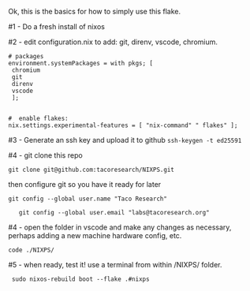 Ok, this is the basics for how to simply use this flake.

 #1 - Do a fresh install of nixos  
 
 #2 - edit configuration.nix to add: git, direnv, vscode, chromium. 

 ```
 # packages
 environment.systemPackages = with pkgs; [
  chromium
  git
  direnv
  vscode
  ];


#  enable flakes:
 nix.settings.experimental-features = [ "nix-command" " flakes" ]; 

 ```



 #3 - Generate an ssh key and upload it to github
   ``` ssh-keygen -t ed25591 ```
 
 #4 - git clone this repo

```
git clone git@github.com:tacoresearch/NIXPS.git
```
then configure git so you have it ready for later
```
git config --global user.name "Taco Research"
```

```    git config --global user.email "labs@tacoresearch.org" ```

 #4 - open the folder in vscode and make any changes as necessary, perhaps adding a new machine hardware config, etc.
```
code ./NIXPS/
```


 #5 - when ready, test it! use a terminal from within /NIXPS/ folder. 
```
 sudo nixos-rebuild boot --flake .#nixps
```





 

 

 


 
 

